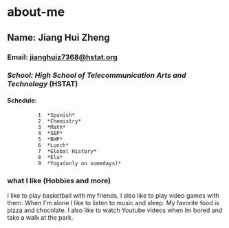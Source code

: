 # about-me

## Name: Jiang Hui Zheng
### Email: jianghuiz7368@hstat.org
### _School: High School of Telecommunication Arts and Technology_ (HSTAT)
#### Schedule: 
              1  *Spanish*
              2  *Chemistry*
              3  *Math*
              4  *SEP*
              5  *BHP*
              6  *Lunch*
              7  *Global History*
              8  *Ela*
              9  *Yoga(only on somedays)*
                
### what I like (Hobbies and more)
I like to play basketball with my friends, I also like to play video games with them. When I'm alone I like to listen to music and sleep.
My favorite food is pizza and chocolate. I also like to watch Youtube videos when Im bored and take a walk at the park. 

